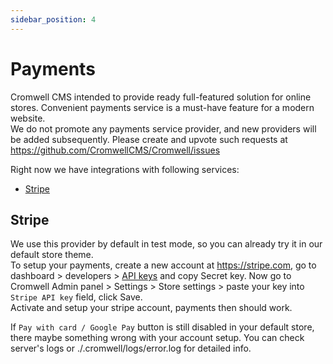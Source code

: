 ```yaml
---
sidebar_position: 4
---
```


# Payments

Cromwell CMS intended to provide ready full-featured solution for online stores. Convenient payments service is a must-have feature for a modern website.  
We do not promote any payments service provider, and new providers will be added subsequently. Please create and upvote such requests at https://github.com/CromwellCMS/Cromwell/issues  

Right now we have integrations with following services: 

- [Stripe](https://stripe.com/)


## Stripe

We use this provider by default in test mode, so you can already try it in our default store theme.  
To setup your payments, create a new account at https://stripe.com, go to dashboard > developers > [API keys](https://dashboard.stripe.com/test/apikeys) and copy Secret key.
Now go to Cromwell Admin panel > Settings > Store settings > paste your key into `Stripe API key` field, click Save.  
Activate and setup your stripe account, payments then should work.

If `Pay with card / Google Pay` button is still disabled in your default store, there maybe something wrong with your account setup. You can check server's logs or ./.cromwell/logs/error.log for detailed info. 
